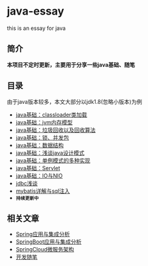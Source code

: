 # java-essay
this is an essay for java

## 简介
 **本项目不定时更新，主要用于分享一些java基础、随笔**

## 目录

由于java版本较多，本文大部分以jdk1.8(忽略小版本)为例

- [java基础：classloader类加载]()
- [java基础：jvm内存模型]()
- [java基础：垃圾回收以及回收算法]()
- [java基础：锁、并发包]()
- [java基础：数据结构]()
- [java基础：浅谈java设计模式]()
- [java基础：单例模式的多种实现]()
- [java基础：Servlet]()
- [java基础：IO与NIO]()
- [jdbc浅谈]()
- [mybatis详解与sql注入]()
- **`持续更新中`**

## 相关文章

- [Spring应用与集成分析](https://github.com/stwyj/spring-essay)
- [SpringBoot应用与集成分析](https://github.com/stwyj/springboot-essay)
- [SpringCloud微服务架构](https://github.com/stwyj/springcloud-essay)
- [开发随笔](https://github.com/stwyj/develop-essay)
